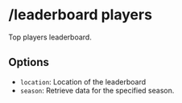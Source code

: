 # /leaderboard players

Top players leaderboard.

## Options

- `location`: Location of the leaderboard
- `season`: Retrieve data for the specified season.

